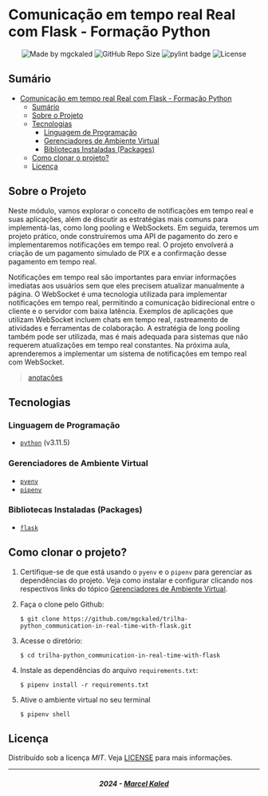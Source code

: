 <!-- markdownlint-disable MD033 -->
<!-- markdownlint-disable MD014 -->

# Comunicação em tempo real Real com Flask - Formação Python

<div align="center">
  <img alt="Made by mgckaled" src="https://img.shields.io/badge/made%20by-mgckaled-darkblue">
  <img alt="GitHub Repo Size" src="https://img.shields.io/github/repo-size/mgckaled/trilha-python_communication-in-real-time-with-flask">
  <img alt="pylint badge" src="https://img.shields.io/badge/linting-pylint-yellowgreen">
  <img alt="License" src="https://img.shields.io/static/v1?label=license&message=MIT&color=49AA26&labelColor=000000">
</div>

## Sumário

- [Comunicação em tempo real Real com Flask - Formação Python](#comunicação-em-tempo-real-real-com-flask---formação-python)
  - [Sumário](#sumário)
  - [Sobre o Projeto](#sobre-o-projeto)
  - [Tecnologias](#tecnologias)
    - [Linguagem de Programação](#linguagem-de-programação)
    - [Gerenciadores de Ambiente Virtual](#gerenciadores-de-ambiente-virtual)
    - [Bibliotecas Instaladas (Packages)](#bibliotecas-instaladas-packages)
  - [Como clonar o projeto?](#como-clonar-o-projeto)
  - [Licença](#licença)

## Sobre o Projeto

Neste módulo, vamos explorar o conceito de notificações em tempo real e suas aplicações, além de discutir as estratégias mais comuns para implementá-las, como long pooling e WebSockets. Em seguida, teremos um projeto prático, onde construiremos uma API de pagamento do zero e implementaremos notificações em tempo real. O projeto envolverá a criação de um pagamento simulado de PIX e a confirmação desse pagamento em tempo real.

Notificações em tempo real são importantes para enviar informações imediatas aos usuários sem que eles precisem atualizar manualmente a página. O WebSocket é uma tecnologia utilizada para implementar notificações em tempo real, permitindo a comunicação bidirecional entre o cliente e o servidor com baixa latência. Exemplos de aplicações que utilizam WebSocket incluem chats em tempo real, rastreamento de atividades e ferramentas de colaboração. A estratégia de long pooling também pode ser utilizada, mas é mais adequada para sistemas que não requerem atualizações em tempo real constantes. Na próxima aula, aprenderemos a implementar um sistema de notificações em tempo real com WebSocket.

> [anotações](./github/docs/notes.md)

## Tecnologias

### Linguagem de Programação

- [`python`](https://www.python.org/) (v3.11.5)

### Gerenciadores de Ambiente Virtual

- [`pyenv`](https://github.com/pyenv/pyenv)
- [`pipenv`](https://pipenv.pypa.io/en/latest/)

### Bibliotecas Instaladas (Packages)

- [`flask`](https://flask.palletsprojects.com/en/3.0.x/)


## Como clonar o projeto?

1. Certifique-se de que está usando o `pyenv` e o `pipenv` para gerenciar as dependências do projeto. Veja como instalar e configurar clicando nos respectivos links do tópico [Gerenciadores de Ambiente Virtual](#gerenciadores-de-ambiente-virtual).

2. Faça o clone pelo Github:

    ```shell
    $ git clone https://github.com/mgckaled/trilha-python_communication-in-real-time-with-flask.git
    ```

3. Acesse o diretório:

    ```shell
    $ cd trilha-python_communication-in-real-time-with-flask
    ```

4. Instale as dependências do arquivo `requirements.txt`:

    ```shell
    $ pipenv install -r requirements.txt
    ```

5. Ative o ambiente virtual no seu terminal

    ```shell
    $ pipenv shell
    ```

## Licença

Distribuído sob a licença *MIT*. Veja [LICENSE](LICENSE) para mais informações.

---

<h5 align="center">
  2024 - <a href="https://github.com/mgckaled/">Marcel Kaled</a>
</h5>
